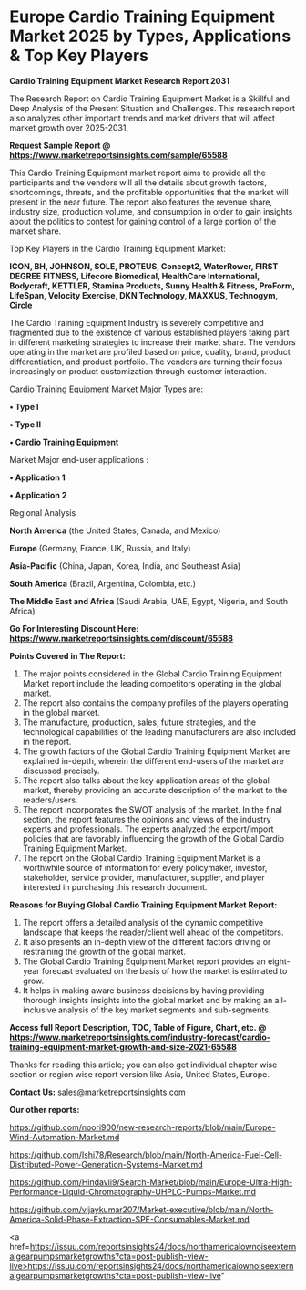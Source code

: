 # Europe Cardio Training Equipment Market 2025 by Types, Applications & Top Key Players

<strong>Cardio Training Equipment Market Research Report 2031</strong>

The Research Report on Cardio Training Equipment Market is a Skillful and Deep Analysis of the Present Situation and Challenges. This research report also analyzes other important trends and market drivers that will affect market growth over 2025-2031.

<strong>Request Sample Report @ <a href=https://www.marketreportsinsights.com/sample/65588>https://www.marketreportsinsights.com/sample/65588</a></strong>

This Cardio Training Equipment market report aims to provide all the participants and the vendors will all the details about growth factors, shortcomings, threats, and the profitable opportunities that the market will present in the near future. The report also features the revenue share, industry size, production volume, and consumption in order to gain insights about the politics to contest for gaining control of a large portion of the market share.

Top Key Players in the Cardio Training Equipment Market:

<strong>ICON, BH, JOHNSON, SOLE, PROTEUS, Concept2, WaterRower, FIRST DEGREE FITNESS, Lifecore Biomedical, HealthCare International, Bodycraft, KETTLER, Stamina Products, Sunny Health & Fitness, ProForm, LifeSpan, Velocity Exercise, DKN Technology, MAXXUS, Technogym, Circle</strong>

The Cardio Training Equipment Industry is severely competitive and fragmented due to the existence of various established players taking part in different marketing strategies to increase their market share. The vendors operating in the market are profiled based on price, quality, brand, product differentiation, and product portfolio. The vendors are turning their focus increasingly on product customization through customer interaction.

Cardio Training Equipment Market Major Types are:

<strong>• Type I

• Type II

• Cardio Training Equipment</strong>

Market Major end-user applications :

<strong>• Application 1

• Application 2</strong>

Regional Analysis

</u><strong><b>North America</b></strong> (the United States, Canada, and Mexico)

<strong><b>Europe </b></strong>(Germany, France, UK, Russia, and Italy)

<strong><b>Asia-Pacific</b></strong> (China, Japan, Korea, India, and Southeast Asia)

<strong><b>South America</b></strong> (Brazil, Argentina, Colombia, etc.)

<strong><b>The Middle East and Africa</b></strong> (Saudi Arabia, UAE, Egypt, Nigeria, and South Africa)

<strong>Go For Interesting Discount Here: <a href=https://www.marketreportsinsights.com/discount/65588>https://www.marketreportsinsights.com/discount/65588</a></strong>

<strong>Points Covered in The Report:</strong>
<ol>
  <li>The major points considered in the Global Cardio Training Equipment Market report include the leading competitors operating in the global market.</li>
  <li>The report also contains the company profiles of the players operating in the global market.</li>
  <li>The manufacture, production, sales, future strategies, and the technological capabilities of the leading manufacturers are also included in the report.</li>
  <li>The growth factors of the Global Cardio Training Equipment Market are explained in-depth, wherein the different end-users of the market are discussed precisely.</li>
  <li>The report also talks about the key application areas of the global market, thereby providing an accurate description of the market to the readers/users.</li>
  <li>The report incorporates the SWOT analysis of the market. In the final section, the report features the opinions and views of the industry experts and professionals. The experts analyzed the export/import policies that are favorably influencing the growth of the Global Cardio Training Equipment Market.</li>
  <li>The report on the Global Cardio Training Equipment Market is a worthwhile source of information for every policymaker, investor, stakeholder, service provider, manufacturer, supplier, and player interested in purchasing this research document.</li>
</ol>
<strong>Reasons for Buying Global Cardio Training Equipment Market Report:</strong>

<ol>
  <li>The report offers a detailed analysis of the dynamic competitive landscape that keeps the reader/client well ahead of the competitors.</li>
  <li>It also presents an in-depth view of the different factors driving or restraining the growth of the global market.</li>
  <li>The Global Cardio Training Equipment Market report provides an eight-year forecast evaluated on the basis of how the market is estimated to grow.</li>
  <li>It helps in making aware business decisions by having providing thorough insights insights into the global market and by making an all-inclusive analysis of the key market segments and sub-segments.</li>
</ol>
<strong>Access full Report Description, TOC, Table of Figure, Chart, etc. @ <a href=https://www.marketreportsinsights.com/industry-forecast/cardio-training-equipment-market-growth-and-size-2021-65588>https://www.marketreportsinsights.com/industry-forecast/cardio-training-equipment-market-growth-and-size-2021-65588</a></strong>


Thanks for reading this article; you can also get individual chapter wise section or region wise report version like Asia, United States, Europe.

<strong>Contact Us:</strong>
sales@marketreportsinsights.com

<strong>Our other reports:</strong>

<a href=https://github.com/noori900/new-research-reports/blob/main/Europe-Wind-Automation-Market.md>https://github.com/noori900/new-research-reports/blob/main/Europe-Wind-Automation-Market.md</a>

<a href=https://github.com/Ishi78/Research/blob/main/North-America-Fuel-Cell-Distributed-Power-Generation-Systems-Market.md>https://github.com/Ishi78/Research/blob/main/North-America-Fuel-Cell-Distributed-Power-Generation-Systems-Market.md</a>

<a href=https://github.com/Hindavii9/Search-Market/blob/main/Europe-Ultra-High-Performance-Liquid-Chromatography-UHPLC-Pumps-Market.md>https://github.com/Hindavii9/Search-Market/blob/main/Europe-Ultra-High-Performance-Liquid-Chromatography-UHPLC-Pumps-Market.md</a>

<a href=https://github.com/vijaykumar207/Market-executive/blob/main/North-America-Solid-Phase-Extraction-SPE-Consumables-Market.md>https://github.com/vijaykumar207/Market-executive/blob/main/North-America-Solid-Phase-Extraction-SPE-Consumables-Market.md</a>

<a href=https://issuu.com/reportsinsights24/docs/northamericalownoiseexternalgearpumpsmarketgrowths?cta=post-publish-view-live>https://issuu.com/reportsinsights24/docs/northamericalownoiseexternalgearpumpsmarketgrowths?cta=post-publish-view-live</a>"
